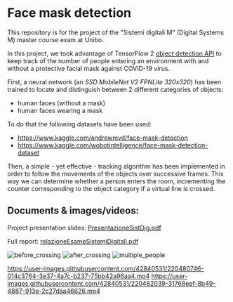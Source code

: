 # Face mask detection
This repository is for the project of the "Sistemi digitali M" (Digital Systems M) master course exam at Unibo.

In this project, we took advantage of TensorFlow 2 [object detection API](https://tensorflow-object-detection-api-tutorial.readthedocs.io/en/latest/index.html) to keep track of the number of people entering an environment with and without a protective facial mask against COVID-19 virus.

First, a neural network (an _SSD MobileNet V2
FPNLite 320x320_) has been trained to locate and distinguish between 2 different categories of objects:
- human faces (without a mask)
- human faces wearing a mask

To do that the following datasets have been used:
- https://www.kaggle.com/andrewmvd/face-mask-detection
- https://www.kaggle.com/wobotintelligence/face-mask-detection-dataset

Then, a simple - yet effective - tracking algorithm has been implemented in order to follow the movements of the objects over successive frames. This way we can determine whether a person enters the room, incrementing the counter corresponding to the object category if a virtual line is crossed.

## Documents & images/videos:
Project presentation slides: [PresentazioneSistDig.pdf](documents/PresentazioneSistDig.pdf)

Full report: [relazioneEsameSistemiDigitali.pdf](documents/relazioneEsameSistemiDigitali.pdf)

![before_crossing](https://user-images.githubusercontent.com/42840531/220483289-9acf5aeb-9791-4aac-bba8-6ca923508229.jpg)
![after_crossing](https://user-images.githubusercontent.com/42840531/220483306-1260333c-7f76-46e1-a888-686bc3f2a41d.jpg)
![multiple_people](https://user-images.githubusercontent.com/42840531/220483345-131e5b81-5d8a-412e-8ee9-8a4ee55c50b5.jpg)

https://user-images.githubusercontent.com/42840531/220480746-014c3764-3e37-4a7c-b237-75bb42a96aa4.mp4
https://user-images.githubusercontent.com/42840531/220482039-31768eef-8b49-4887-913e-2c27daa46626.mp4





